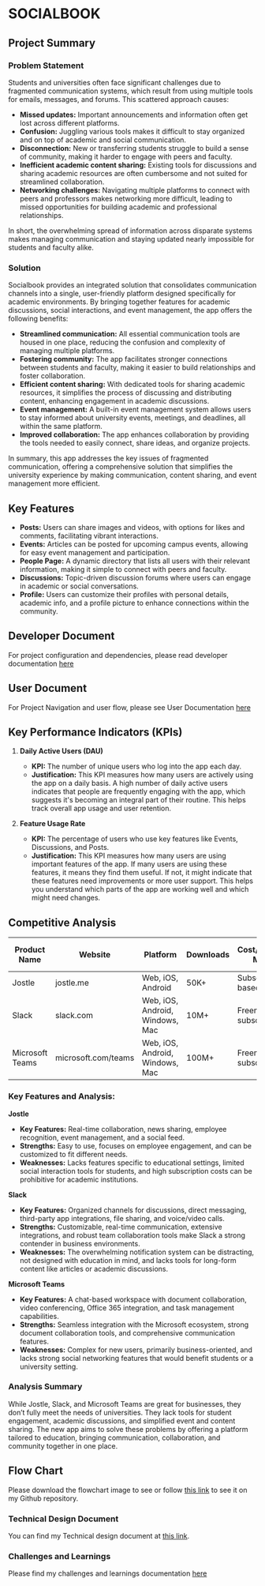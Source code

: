# SOCIALBOOK

## Project Summary

### Problem Statement

Students and universities often face significant challenges due to fragmented communication systems, which result from using multiple tools for emails, messages, and forums. This scattered approach causes:

- **Missed updates:** Important announcements and information often get lost across different platforms.
- **Confusion:** Juggling various tools makes it difficult to stay organized and on top of academic and social communication.
- **Disconnection:** New or transferring students struggle to build a sense of community, making it harder to engage with peers and faculty.
- **Inefficient academic content sharing:** Existing tools for discussions and sharing academic resources are often cumbersome and not suited for streamlined collaboration.
- **Networking challenges:** Navigating multiple platforms to connect with peers and professors makes networking more difficult, leading to missed opportunities for building academic and professional relationships.

In short, the overwhelming spread of information across disparate systems makes managing communication and staying updated nearly impossible for students and faculty alike.

### Solution

Socialbook provides an integrated solution that consolidates communication channels into a single, user-friendly platform designed specifically for academic environments. By bringing together features for academic discussions, social interactions, and event management, the app offers the following benefits:

- **Streamlined communication:** All essential communication tools are housed in one place, reducing the confusion and complexity of managing multiple platforms.
- **Fostering community:** The app facilitates stronger connections between students and faculty, making it easier to build relationships and foster collaboration.
- **Efficient content sharing:** With dedicated tools for sharing academic resources, it simplifies the process of discussing and distributing content, enhancing engagement in academic discussions.
- **Event management:** A built-in event management system allows users to stay informed about university events, meetings, and deadlines, all within the same platform.
- **Improved collaboration:** The app enhances collaboration by providing the tools needed to easily connect, share ideas, and organize projects.

In summary, this app addresses the key issues of fragmented communication, offering a comprehensive solution that simplifies the university experience by making communication, content sharing, and event management more efficient.

## Key Features

- **Posts:** Users can share images and videos, with options for likes and comments, facilitating vibrant interactions.
- **Events:** Articles can be posted for upcoming campus events, allowing for easy event management and participation.
- **People Page:** A dynamic directory that lists all users with their relevant information, making it simple to connect with peers and faculty.
- **Discussions:** Topic-driven discussion forums where users can engage in academic or social conversations.
- **Profile:** Users can customize their profiles with personal details, academic info, and a profile picture to enhance connections within the community.

## Developer Document

For project configuration and dependencies, please read developer documentation [here](https://github.com/YogeshManni/Socialbook-frontend/blob/main/Developer%20Documentation.md)

## User Document

For Project Navigation and user flow, please see User Documentation
[here](https://github.com/YogeshManni/Socialbook-frontend/blob/main/User%20Documentation.md)

## Key Performance Indicators (KPIs)

1. **Daily Active Users (DAU)**

   - **KPI:** The number of unique users who log into the app each day.
   - **Justification:** This KPI measures how many users are actively using the app on a daily basis. A high number of daily active users indicates that people are frequently engaging with the app, which suggests it's becoming an integral part of their routine. This helps track overall app usage and user retention.

2. **Feature Usage Rate**
   - **KPI:** The percentage of users who use key features like Events, Discussions, and Posts.
   - **Justification:** This KPI measures how many users are using important features of the app. If many users are using these features, it means they find them useful. If not, it might indicate that these features need improvements or more user support. This helps you understand which parts of the app are working well and which might need changes.

## Competitive Analysis

| Product Name    | Website             | Platform                        | Downloads | Cost/Payment Model     | Time on Market |
| --------------- | ------------------- | ------------------------------- | --------- | ---------------------- | -------------- |
| Jostle          | jostle.me           | Web, iOS, Android               | 50K+      | Subscription-based     | 13+ years      |
| Slack           | slack.com           | Web, iOS, Android, Windows, Mac | 10M+      | Freemium, subscription | 10+ years      |
| Microsoft Teams | microsoft.com/teams | Web, iOS, Android, Windows, Mac | 100M+     | Freemium, subscription | 7+ years       |

### Key Features and Analysis:

**Jostle**

- **Key Features:** Real-time collaboration, news sharing, employee recognition, event management, and a social feed.
- **Strengths:** Easy to use, focuses on employee engagement, and can be customized to fit different needs.
- **Weaknesses:** Lacks features specific to educational settings, limited social interaction tools for students, and high subscription costs can be prohibitive for academic institutions.

**Slack**

- **Key Features:** Organized channels for discussions, direct messaging, third-party app integrations, file sharing, and voice/video calls.
- **Strengths:** Customizable, real-time communication, extensive integrations, and robust team collaboration tools make Slack a strong contender in business environments.
- **Weaknesses:** The overwhelming notification system can be distracting, not designed with education in mind, and lacks tools for long-form content like articles or academic discussions.

**Microsoft Teams**

- **Key Features:** A chat-based workspace with document collaboration, video conferencing, Office 365 integration, and task management capabilities.
- **Strengths:** Seamless integration with the Microsoft ecosystem, strong document collaboration tools, and comprehensive communication features.
- **Weaknesses:** Complex for new users, primarily business-oriented, and lacks strong social networking features that would benefit students or a university setting.

### Analysis Summary

While Jostle, Slack, and Microsoft Teams are great for businesses, they don’t fully meet the needs of universities. They lack tools for student engagement, academic discussions, and simplified event and content sharing. The new app aims to solve these problems by offering a platform tailored to education, bringing communication, collaboration, and community together in one place.

## Flow Chart

Please download the flowchart image to see or follow [this link](https://github.com/YogeshManni/Socialbook-frontend/blob/main/socialbook%20flowchart.png) to see it on my Github repository.

### Technical Design Document

You can find my Technical design document at [this link](https://docs.google.com/document/d/1XlS1MFwZJJqKKaXfstARnPk2VyefMXeDmpEgVfT1BUI/edit?usp=sharing).

### Challenges and Learnings

Please find my challenges and learnings documentation [here](https://github.com/YogeshManni/Socialbook-frontend/blob/main/Challenges%20and%20Learnings.md)
